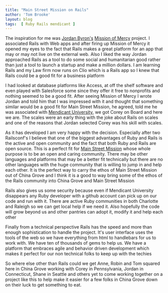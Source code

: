 ```yaml
---
title: "Main Street Mission on Rails"
author: 'Tom Brooke'
layout: blog
tags:  [ Ruby Rails mendicant ]
---
```



The inspiration for me was [Jordan Byron's][jb]
[Mission of Mercy][mom] project. I associated Rails with Web
apps and after firing up Mission of Mercy it opened my eyes to the fact
that Rails makes a great platform for an app that may or may not live on
the external web. Also I liked the way Jordan approached Rails as a tool to
do some social and humanitarian good rather than just a tool to launch a
startup and make a  million dollars. I am learning Rails and my Law firm
now runs on Clio which is a Rails app so I knew that Rails could be a good
fit for a business platform

I had looked at database platforms like Access, at off the shelf software
and even played with Salesforce some since they offer it free to nonprofits
and nothing seemed to be a good fit. After seeing Mission of Mercy I wrote
Jordan and told him that I was impressed with it and thought that something
similar would be a good fit for Main Street Mission, he agreed, told me he
was associated with [Mendicant University][mu], we got Corey on Board and here
we are. The scales were an early thing with the joke about Rails on scales and
one of the reasons that Jordan selected Corey was his skill with scales.

As it has developed I am very happy with the decision. Especially after two
Railsconf's I believe that one of the biggest advantages of Ruby and Rails
is the active and open community and the fact that both Ruby and Rails are
open source. This is a perfect fit for [Main Street Mission][msm] whose whole
purpose is to be an open and caring community. There may be other languages
and platforms that may be a better fit technically but there are no other
languages with the huge community that is willing to jump in and help each
other. It is the perfect way to carry the ethos of Main Street Mission out
of China Grove and I think it is a good to way bring some of the ethos of
the Rails community into China Grove and Main Street Mission

Rails also gives us some security because even if Mendicant University
disappears any Ruby developer with a github account can pick up
on our code and run with it. There are active Ruby communities in both
Charlotte and Raleigh so we can get local help if we need it. Also
hopefully the code will grow beyond us and other pantries can adopt it,
modify it and help each other

Finally from a technical perspective Rails has the speed and more than
enough sophistication to handle the project. It's user interface uses the
tools of the web so we have everything from html to handlebars for us to
work with.  We have ten of thousands of gems to help us. We have a platform
that embraces agile and behavior driven development which makes it perfect
for our non technical folks to keep up with the techies

So where else other than Rails could we get Anne, Robin and Tom squared
here in China Grove working with Corey in Pennsylvania, Jordan in Connecticut,
Shane in Seattle and others yet to come working together on a project like
this to help make it easier for a few folks in China Grove down on their
luck to get something to eat.

[jb]: http://jordanbyron.com
[mom]: https://github.com/mission-of-mercy/mission-of-mercy#readme
[msm]: http://msm2.webvanta.com/
[mu]: http://mendicantuniversity.org